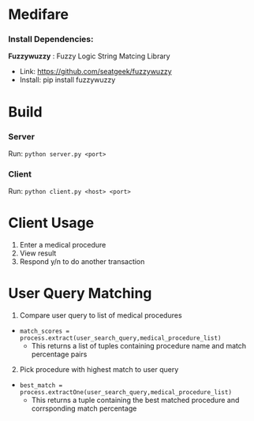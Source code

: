 # Medifare

### Install Dependencies:
**Fuzzywuzzy** : Fuzzy Logic String Matcing Library
- Link: https://github.com/seatgeek/fuzzywuzzy
- Install: pip install fuzzywuzzy

# Build
### Server
Run: `python server.py <port>`
### Client
Run: `python client.py <host> <port>`

# Client Usage
1. Enter a medical procedure
2. View result
3. Respond y/n to do another transaction

# User Query Matching
1. Compare user query to list of medical procedures
- `match_scores = process.extract(user_search_query,medical_procedure_list)`
  - This returns a list of tuples containing procedure name and match percentage pairs
2. Pick procedure with highest match to user query
- `best_match = process.extractOne(user_search_query,medical_procedure_list)`
  - This returns a tuple containing the best matched procedure and corrsponding match percentage
